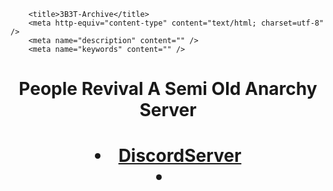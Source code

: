 <!DOCTYPE HTML>
<!--
	Strata by HTML5 UP
	html5up.net | @n33co
	Free for personal and commercial use under the CCA 3.0 license (html5up.net/license)
-->
<html>
	<head>
  		
		<title>3B3T-Archive</title>
		<meta http-equiv="content-type" content="text/html; charset=utf-8" />
		<meta name="description" content="" />
		<meta name="keywords" content="" />
<link rel="stylesheet" href="css/style.css" />
  </head>
<body id="top">
 <header id="header">
				<h1>People Revival A Semi Old Anarchy Server<h1>
<li><a href="https://discord.gg/qzGCNCzhTn">DiscordServer</a><li>
				</ul>
			</header>
